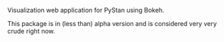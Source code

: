 Visualization web application for PyStan using Bokeh.

This package is in (less than) alpha version and is considered very very crude right now.
